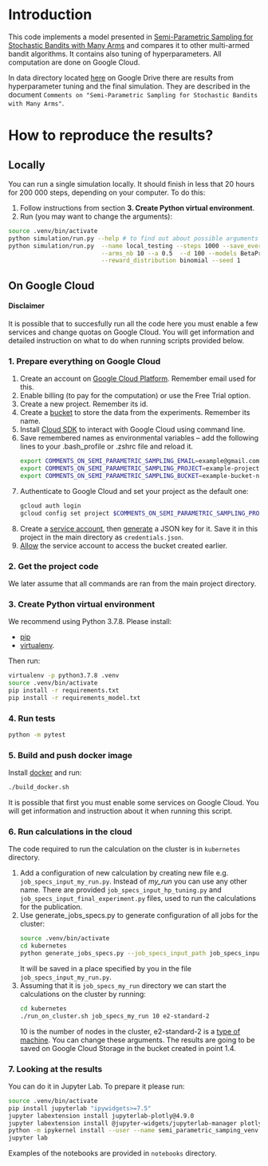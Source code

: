 
# Introduction
This code implements a model presented in [Semi-Parametric Sampling for Stochastic Bandits with Many Arms](https://www.aaai.org/ojs/index.php/AAAI/article/view/4793) and compares it 
to other multi-armed bandit algorithms.
It contains also tuning of hyperparameters. All computation are done on Google Cloud.

In data directory located [here](https://drive.google.com/drive/folders/1GmgGhNnlBVyVPqLRo0g18W9ZTHf15HuW?usp=sharing) on Google Drive there are results from hyperparameter tuning and the final simulation. 
They are described in the document `Comments on "Semi-Parametric Sampling for Stochastic Bandits with Many Arms"`.

# How to reproduce the results?
## Locally 
You can run a single simulation locally. It should finish in less that 20 hours for 200 000 steps, 
depending on your computer.
To do this:
1. Follow instructions from section **3. Create Python virtual environment**. 
2. Run (you may want to change the arguments):
``` bash
source .venv/bin/activate
python simulation/run.py --help # to find out about possible arguments
python simulation/run.py  --name local_testing --steps 1000 --save_every 100 \
                          --arms_nb 10 --a 0.5  --d 100 --models BetaPriorsSampling \
                          --reward_distribution binomial --seed 1
```

## On Google Cloud

#### Disclaimer

It is possible that to succesfully run all the code here you must enable a few services and change quotas on Google Cloud. 
You will get information and detailed instruction on what to do when running scripts provided below.

### 1. Prepare everything on Google Cloud
1. Create an account on [Google Cloud Platform](https://cloud.google.com/). Remember email used for this. 
1. Enable billing (to pay for the computation) or use the Free Trial option.
1. Create a new project. Remember its id. 
1. Create a [bucket](https://cloud.google.com/storage/docs/creating-buckets) to store the data from the experiments. Remember its name.
1. Install [Cloud SDK](https://cloud.google.com/sdk/install) to interact with Google Cloud using command line.
1. Save remembered names as environmental variables – add the following lines
 to your .bash_profile or .zshrc file and reload it.
    ``` bash
    export COMMENTS_ON_SEMI_PARAMETRIC_SAMPLING_EMAIL=example@gmail.com
    export COMMENTS_ON_SEMI_PARAMETRIC_SAMPLING_PROJECT=example-project-name
    export COMMENTS_ON_SEMI_PARAMETRIC_SAMPLING_BUCKET=example-bucket-name
    ```
1. Authenticate to Google Cloud and set your project as the default one:
    ``` bash
   gcloud auth login
   gcloud config set project $COMMENTS_ON_SEMI_PARAMETRIC_SAMPLING_PROJECT
   ```
1. Create a [service account](https://cloud.google.com/iam/docs/creating-managing-service-accounts#iam-service-accounts-create-console),
then [generate](https://cloud.google.com/iam/docs/creating-managing-service-account-keys#creating_service_account_keys) a JSON key for it. Save it in this project in the main directory as `credentials.json`.
1. [Allow](https://cloud.google.com/storage/docs/access-control/using-iam-permissions) the service account to access the bucket created earlier. 

### 2. Get the project code
 We later assume that all commands are ran from the main project directory.

### 3. Create Python virtual environment
We recommend using Python 3.7.8. 
Please install:
 * [pip](https://pip.pypa.io/en/stable/installing/) 
 * [virtualenv](https://virtualenv.pypa.io/en/latest/).

Then run:
``` bash
virtualenv -p python3.7.8 .venv
source .venv/bin/activate
pip install -r requirements.txt
pip install -r requirements_model.txt
```

### 4. Run tests
``` bash
python -m pytest 
```

### 5. Build and push docker image
Install [docker](https://docs.docker.com/get-docker/) and run:
``` bash
./build_docker.sh
```
It is possible that first you must enable some services on Google Cloud. You will get information and instruction about 
it when running this script.

### 6. Run calculations in the cloud
The code required to run the calculation on the cluster is in `kubernetes` directory.

1. Add a configuration of new calculation by creating new file e.g. `job_specs_input_my_run.py`. 
Instead of *my_run* you can use any other name.
There are provided `job_specs_input_hp_tuning.py` and `job_specs_input_final_experiment.py`
files, used to run the calculations for the publication. 
1. Use generate_jobs_specs.py to generate configuration of all jobs for the cluster:
    ``` bash
    source .venv/bin/activate 
    cd kubernetes
    python generate_jobs_specs.py --job_specs_input_path job_specs_input_my_run.py
    ```
    It will be saved in a place specified by you in the file `job_specs_input_my_run.py`.
1. Assuming that it is `job_specs_my_run` directory we can start the calculations on the cluster by running:
    ``` bash
    cd kubernetes
    ./run_on_cluster.sh job_specs_my_run 10 e2-standard-2 
    ```
    10 is the number of nodes in the cluster, e2-standard-2 is a [type of machine](https://cloud.google.com/compute/docs/machine-types).
    You can change these arguments. The results are going to be saved on Google Cloud Storage in the bucket created in point 1.4.


### 7. Looking at the results 
You can do it in Jupyter Lab. To prepare it please run:
``` bash
source .venv/bin/activate 
pip install jupyterlab "ipywidgets>=7.5"
jupyter labextension install jupyterlab-plotly@4.9.0
jupyter labextension install @jupyter-widgets/jupyterlab-manager plotlywidget@4.9.0
python -m ipykernel install --user --name semi_parametric_samping_venv --display-name "Semi-parametric sampling (.venv)"
jupyter lab
```

Examples of the notebooks are provided in `notebooks` directory. 